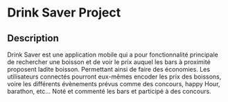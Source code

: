 # Drink Saver Project
## Description
Drink Saver est une application mobile qui a pour fonctionnalité principale de rechercher une boisson et de voir le prix auquel les bars à proximité proposent ladite boisson. Permettant ainsi de faire des économies.
Les utilisateurs connectés pourront eux-mêmes encoder les prix des boissons, voire les différents évènements prévus comme des concours, happy Hour, barathon, etc… Noté et commenté les bars et participé à des concours.
